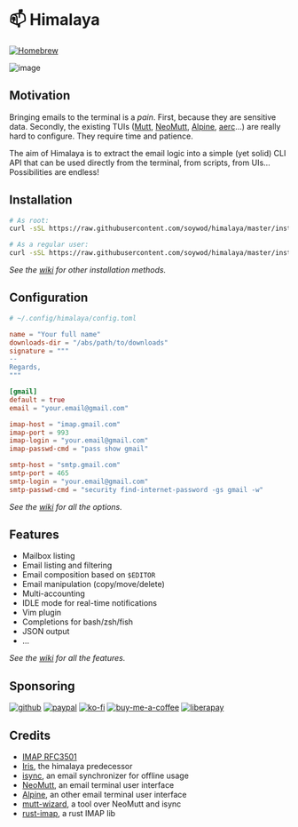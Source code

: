 # 📫 Himalaya
[![Homebrew](https://img.shields.io/badge/dynamic/json.svg?url=https://formulae.brew.sh/api/formula/himalaya.json&query=$.versions.stable&label=homebrew)](https://formulae.brew.sh/formula/himalaya)

![image](https://user-images.githubusercontent.com/10437171/138774902-7b9de5a3-93eb-44b0-8cfb-6d2e11e3b1aa.png)

## Motivation

Bringing emails to the terminal is a *pain*. First, because they are sensitive
data. Secondly, the existing TUIs ([Mutt](http://www.mutt.org/),
[NeoMutt](https://neomutt.org/), [Alpine](https://alpine.x10host.com/),
[aerc](https://aerc-mail.org/)…) are really hard to configure. They require time
and patience.

The aim of Himalaya is to extract the email logic into a simple (yet solid) CLI
API that can be used directly from the terminal, from scripts, from UIs…
Possibilities are endless!

## Installation

```sh
# As root:
curl -sSL https://raw.githubusercontent.com/soywod/himalaya/master/install.sh | sudo sh

# As a regular user:
curl -sSL https://raw.githubusercontent.com/soywod/himalaya/master/install.sh | PREFIX=~/.local sh
```

*See the [wiki](https://github.com/soywod/himalaya/wiki) for other installation
methods.*

## Configuration

```toml
# ~/.config/himalaya/config.toml

name = "Your full name"
downloads-dir = "/abs/path/to/downloads"
signature = """
--
Regards,
"""

[gmail]
default = true
email = "your.email@gmail.com"

imap-host = "imap.gmail.com"
imap-port = 993
imap-login = "your.email@gmail.com"
imap-passwd-cmd = "pass show gmail"

smtp-host = "smtp.gmail.com"
smtp-port = 465
smtp-login = "your.email@gmail.com"
smtp-passwd-cmd = "security find-internet-password -gs gmail -w"
```

*See the
[wiki](https://github.com/soywod/himalaya/wiki/Configuration:config-file) for
all the options.*

## Features

- Mailbox listing
- Email listing and filtering
- Email composition based on `$EDITOR`
- Email manipulation (copy/move/delete)
- Multi-accounting
- IDLE mode for real-time notifications
- Vim plugin
- Completions for bash/zsh/fish
- JSON output
- …

*See the [wiki](https://github.com/soywod/himalaya/wiki) for all the features.*

## Sponsoring

[![github](https://img.shields.io/badge/-GitHub%20Sponsors-fafbfc?logo=GitHub%20Sponsors)](https://github.com/sponsors/soywod)
[![paypal](https://img.shields.io/badge/-PayPal-0079c1?logo=PayPal&logoColor=ffffff)](https://www.paypal.com/paypalme/soywod)
[![ko-fi](https://img.shields.io/badge/-Ko--fi-ff5e5a?logo=Ko-fi&logoColor=ffffff)](https://ko-fi.com/soywod)
[![buy-me-a-coffee](https://img.shields.io/badge/-Buy%20Me%20a%20Coffee-ffdd00?logo=Buy%20Me%20A%20Coffee&logoColor=000000)](https://www.buymeacoffee.com/soywod)
[![liberapay](https://img.shields.io/badge/-Liberapay-f6c915?logo=Liberapay&logoColor=222222)](https://liberapay.com/soywod)

## Credits

- [IMAP RFC3501](https://tools.ietf.org/html/rfc3501)
- [Iris](https://github.com/soywod/iris.vim), the himalaya predecessor
- [isync](https://isync.sourceforge.io/), an email synchronizer for offline usage
- [NeoMutt](https://neomutt.org/), an email terminal user interface
- [Alpine](http://alpine.x10host.com/alpine/alpine-info/), an other email terminal user interface
- [mutt-wizard](https://github.com/LukeSmithxyz/mutt-wizard), a tool over NeoMutt and isync
- [rust-imap](https://github.com/jonhoo/rust-imap), a rust IMAP lib
